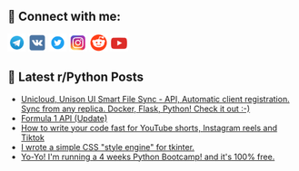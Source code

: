 ## 🔎 Connect with me:
[<img src="https://github.com/bullbesh/bullbesh/blob/main/images/Telegram.png" width="32" height="32" />](https://t.me/bullbesh)
[<img src="https://github.com/bullbesh/bullbesh/blob/main/images/VK.png" width="32" height="32" />](https://vk.com/bullbesh)
[<img src="https://github.com/bullbesh/bullbesh/blob/main/images/Twitter.png" width="32" height="32" />](https://twitter.com/bullbesh1)
[<img src="https://github.com/bullbesh/bullbesh/blob/main/images/Instagram.png" width="32" height="32" />](https://www.instagram.com/bullbesh)
[<img src="https://github.com/bullbesh/bullbesh/blob/main/images/Reddit.png" width="32" height="32" />](https://www.reddit.com/user/bullbesh)
[<img src="https://github.com/bullbesh/bullbesh/blob/main/images/YouTube.png" width="32" height="32" />](https://www.youtube.com/channel/UCtfjRs6uzgq5mfm8S06WTcg)

## 📕 Latest r/Python Posts
<!-- BLOG-POST-LIST:START -->
- [Unicloud, Unison UI Smart File Sync - API, Automatic client registration. Sync from any replica. Docker, Flask, Python! Check it out :-&rpar;](https://www.reddit.com/r/Python/comments/y97u3v/unicloud_unison_ui_smart_file_sync_api_automatic/)
- [Formula 1 API &lpar;Update&rpar;](https://www.reddit.com/r/Python/comments/y9487s/formula_1_api_update/)
- [How to write your code fast for YouTube shorts, Instagram reels and Tiktok](https://www.reddit.com/r/Python/comments/y91irs/how_to_write_your_code_fast_for_youtube_shorts/)
- [I wrote a simple CSS &quot;style engine&quot; for tkinter.](https://www.reddit.com/r/Python/comments/y90kh0/i_wrote_a_simple_css_style_engine_for_tkinter/)
- [Yo-Yo! I&#39;m running a 4 weeks Python Bootcamp! and it&#39;s 100% free.](https://www.reddit.com/r/Python/comments/y8zaik/yoyo_im_running_a_4_weeks_python_bootcamp_and_its/)
<!-- BLOG-POST-LIST:END -->
